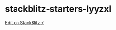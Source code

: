 # stackblitz-starters-lyyzxl

[Edit on StackBlitz ⚡️](https://stackblitz.com/edit/stackblitz-starters-jxxssh)